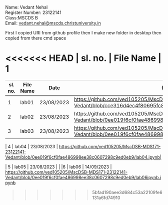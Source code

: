 Name: Vedant Nehal   
Register Number: 23122141  
Class:MSCDS B   
Email: vedant.nehal@mscds.christuniversity.in

First I copied URl from github  profile then I make new folder in desktop then copied from there cmd space 



<<<<<<< HEAD
| sl. no. | File Name | 
1           
=======
| sl. no. | File Name | Date             | file link |
|---------|-----------|------------------|-----------|
| 1       |  lab01    |    23/08/2023    | https://github.com/ved105205/MscDSB-MDS171-23122141-Vedant/blob/cce316d4ec4f80695fc8f4478c9f5b2e8b0ad371/lab01.ipynb |
| 2       |  lab02    |    23/08/2023    |https://github.com/ved105205/MscDSB-MDS171-23122141-Vedant/blob/0ee019f6cf0fae486998ee38c0607298c9ed0eb9/lab%2002.ipynb |
| 3       |  lab03    |    23/08/2023    | https://github.com/ved105205/MscDSB-MDS171-23122141-Vedant/blob/0ee019f6cf0fae486998ee38c0607298c9ed0eb9/lab03.ipynb|

| 4       |  lab04  |    23/08/2023    | https://github.com/ved105205/MscDSB-MDS171-23122141-Vedant/blob/0ee019f6cf0fae486998ee38c0607298c9ed0eb9/lab04.ipynb|

| 5    |  lab05  |    23/08/2023    |  |
|6     |  lab06   |  14/09/2023     | https://github.com/ved105205/MscDSB-MDS171-23122141-Vedant/blob/0ee019f6cf0fae486998ee38c0607298c9ed0eb9/lab06ipynb.ipynb
>>>>>>> 5bfad190aee3d684c53a22109fe6131a6fd74910
